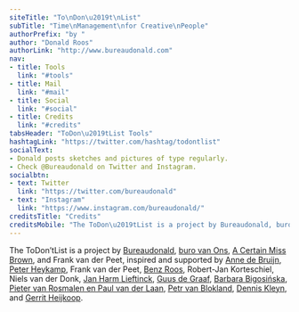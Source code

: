 ```yaml
---
siteTitle: "To\nDon\u2019t\nList"
subTitle: "Time\nManagement\nfor Creative\nPeople"
authorPrefix: "by "
author: "Donald Roos"
authorLink: "http://www.bureaudonald.com"
nav:
- title: Tools
  link: "#tools"
- title: Mail
  link: "#mail"
- title: Social
  link: "#social"
- title: Credits
  link: "#credits"
tabsHeader: "ToDon\u2019tList Tools"
hashtagLink: "https://twitter.com/hashtag/todontlist"
socialText:
- Donald posts sketches and pictures of type regularly.
- Check @Bureaudonald on Twitter and Instagram.
socialbtn:
- text: Twitter
  link: "https://twitter.com/bureaudonald"
- text: "Instagram"
  link: "https://www.instagram.com/bureaudonald/"
creditsTitle: "Credits"
creditsMobile: "The ToDon\u2019tList is a project by Bureaudonald, buro van Ons, A Certain Miss Brown, and Frank van der Peet, with the help of many others."
---
```

The ToDon’tList is a project by [Bureaudonald](http://www.bureaudonald.com), [buro van Ons](http://www.websitevanons.nl), [A Certain Miss Brown](http://www.acertainmissbrown.com), and Frank van der Peet, inspired and supported by [Anne de Bruijn](http://www.acertainmissbrown.com), [Peter Heykamp](http://www.websitevanons.nl), Frank van der Peet, [Benz Roos](http://www.RoosBros.com), Robert-Jan Korteschiel, Niels van der Donk, [Jan Harm Lieftinck](djeeks.nl), [Guus de Graaf](deck-vormgeving.nl), [Barbara Bigosińska](http://studiobigosinska.com/), [Pieter van Rosmalen en Paul van der Laan](boldmonday.com), [Petr van Blokland](Petr.com), [Dennis Kleyn](planetx.nl), and [Gerrit Heijkoop](gerritheijkoop.com).
